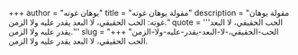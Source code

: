 +++
author = "يوهان غوته"
title = "مقولة يوهان غوته"
description = "مقولة يوهان غوته: الحب الحقيقي، لا البعد يقدر عليه ولا الزمن."
quote = '''الحب الحقيقي، لا البعد يقدر عليه ولا الزمن.'''
slug = "الحب-الحقيقي،-لا-البعد-يقدر-عليه-ولا-الزمن"
+++
الحب الحقيقي، لا البعد يقدر عليه ولا الزمن.
